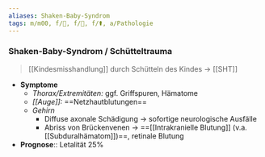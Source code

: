 ```yaml
---
aliases: Shaken-Baby-Syndrom
tags: m/m00, f/🦄, f/💭, f/⚰️, a/Pathologie
---
```

### Shaken-Baby-Syndrom / Schütteltrauma
> [[Kindesmisshandlung]] durch Schütteln des Kindes → [[SHT]]
- **Symptome**
	- *Thorax/Extremitäten:* ggf. Griffspuren, Hämatome
	- *[[Auge]]:* ==Netzhautblutungen==
	- *Gehirn*
		- Diffuse axonale Schädigung → sofortige neurologische Ausfälle
		- Abriss von Brückenvenen → ==[[Intrakranielle Blutung]] (v.a. [[Subduralhämatom]])==, retinale Blutung
- **Prognose**:: Letalität 25%